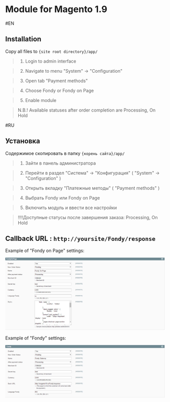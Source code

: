 Module for Magento 1.9
=====

#EN

Installation
----
Copy all files to `{site root directory}/app/`

>1. Login to admin interface

>2. Navigate to menu "System" -> "Configuration" 

>3. Open tab "Payment methods"

>4. Choose Fondy or Fondy on Page

>5. Enable module

>N.B.! Available statuses after order completion are Processing, On Hold 

#RU

Установка
----
Содержимое скопировать в папку `{корень сайта}/app/`

>1. Зайти в панель администратора

>2. Перейти в раздел "Система" -> "Конфигурация" ( "System" -> "Configuration" )

>3. Открыть вкладку "Платежные методы" ( "Payment methods" )

>4. Выбрать Fondy или Fondy on Page

>5. Включить модуль и ввести все настройки 

>!!!!Доступные статусы после завершения заказа: Processing, On Hold 


Callback URL : `http://yoursite/Fondy/response`
-----

Example of "Fondy on Page" settings:

[1]: https://raw.githubusercontent.com/cloudipsp/magento/master/magentof.png
![Скриншот][1]

Example of "Fondy" settings:

[2]: https://raw.githubusercontent.com/cloudipsp/magento/master/magentor.png
![Скриншот][2]
